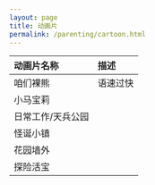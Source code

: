 ```yaml
---
layout: page
title: 动画片
permalink: /parenting/cartoon.html
---
```


| 动画片名称        | 描述     |
| :---------------- | :------- |
| 咱们裸熊          | 语速过快 |
| 小马宝莉          |          |
| 日常工作/天兵公园 |          |
| 怪诞小镇          |          |
| 花园墙外          |          |
| 探险活宝          |          |
